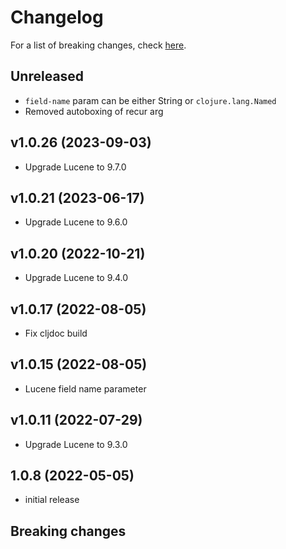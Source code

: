 # Changelog

For a list of breaking changes, check [here](#breaking-changes).

## Unreleased

- `field-name` param can be either String or `clojure.lang.Named`
- Removed autoboxing of recur arg

## v1.0.26 (2023-09-03)

- Upgrade Lucene to 9.7.0

## v1.0.21 (2023-06-17)

- Upgrade Lucene to 9.6.0

## v1.0.20 (2022-10-21)

- Upgrade Lucene to 9.4.0

## v1.0.17 (2022-08-05)

- Fix cljdoc build

## v1.0.15 (2022-08-05)

- Lucene field name parameter

## v1.0.11 (2022-07-29)

- Upgrade Lucene to 9.3.0

## 1.0.8 (2022-05-05)

- initial release

## Breaking changes
